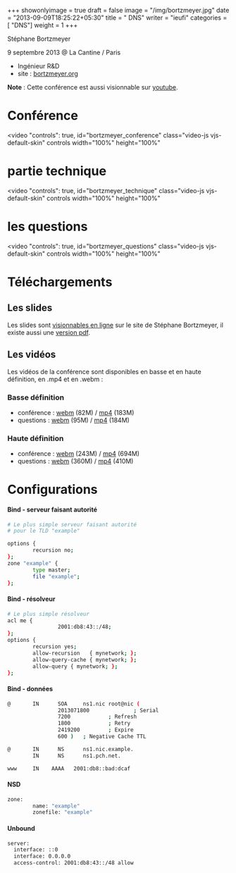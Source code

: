+++
showonlyimage = true
draft = false
image = "/img/bortzmeyer.jpg"
date = "2013-09-09T18:25:22+05:30"
title = " DNS"
writer = "ieufi"
categories = [ "DNS"]
weight = 1
+++

Stéphane Bortzmeyer

9 septembre 2013 @ La Cantine / Paris

<!--more-->

* Ingénieur R&D
* site : <a href="https://www.bortzmeyer.org/">bortzmeyer.org</a>

**Note** : Cette conférence est aussi visionnable sur [youtube](https://www.youtube.com/channel/UCAIt2HaVASaV5f8eQSt1HZQ/videos).

# Conférence


<video "controls": true, id="bortzmeyer_conference" class="video-js vjs-default-skin" controls width="100%" height="100%" 
<source src="https://data.iletaitunefoisinternet.fr/dns-bortzmeyer/360p/mp4/IEUFI_DNS_bortzmeyer_conference_360p.mp4" type='video/mp4' /> 
<source src="https://data.iletaitunefoisinternet.fr/dns-bortzmeyer/360p/mp4/IEUFI_DNS_bortzmeyer_conference_360p.webm" type='video/webm' /> 
</video>

# partie technique

<video "controls": true, id="bortzmeyer_technique" class="video-js vjs-default-skin" controls width="100%" height="100%" 
<source src="https://data.iletaitunefoisinternet.fr/dns-bortzmeyer/360p/mp4/IEUFI_DNS_bortzmeyer_tech_360p.mp4" type='video/mp4' /> 
<source src="https://data.iletaitunefoisinternet.fr/dns-bortzmeyer/360p/mp4/IEUFI_DNS_bortzmeyer_tech_360p.webm" type='video/webm' /> 
</video>

# les questions

<video "controls": true, id="bortzmeyer_questions" class="video-js vjs-default-skin" controls width="100%" height="100%" 
<source src="https://data.iletaitunefoisinternet.fr/dns-bortzmeyer/360p/mp4/IEUFI_DNS_bortzmeyer_questions_360p.mp4" type='video/mp4' /> 
<source src="https://data.iletaitunefoisinternet.fr/dns-bortzmeyer/360p/mp4/IEUFI_DNS_bortzmeyer_questions_360p.webm" type='video/webm' /> 
</video>

# Téléchargements

## Les slides

Les slides sont <a href="https://www.bortzmeyer.org/static/DNS@Cantine/#/">visionnables en ligne</a> sur le site de Stéphane Bortzmeyer, il existe aussi une <a href="https://data.iletaitunefoisinternet.fr/dns-bortzmeyer/dns_bortzmeyer_slides.pdf">version pdf</a>.

## Les vidéos

Les vidéos de la conférence sont disponibles en basse et en haute définition, en .mp4 et en .webm :


### Basse définition

* conférence : <a href="https://data.iletaitunefoisinternet.fr/dns-bortzmeyer/360p/webm/IEUFI_DNS_bortzmeyer_conference_360p.webm">webm</a> (82M) / <a href="https://data.iletaitunefoisinternet.fr/dns-bortzmeyer/360p/mp4/IEUFI_DNS_bortzmeyer_conference_360p.mp4">mp4</a> (183M)
* questions : <a href="https://data.iletaitunefoisinternet.fr/dns-bortzmeyer/360p/webm/IEUFI_DNS_bortzmeyer_questions_360p.webm">webm</a> (95M) / <a href="https://data.iletaitunefoisinternet.fr/dns-bortzmeyer/360p/mp4/IEUFI_DNS_bortzmeyer_questions_360p.mp4">mp4</a> (184M)

### Haute définition

* conférence : <a href="https://data.iletaitunefoisinternet.fr/dns-bortzmeyer/720p/webm/IEUFI_DNS_bortzmeyer_conference_720p.webm">webm</a> (243M) / <a href="https://data.iletaitunefoisinternet.fr/dns-bortzmeyer/720p/mp4/IEUFI_DNS_bortzmeyer_conference_720p.mp4">mp4</a> (694M)
* questions : <a href="https://data.iletaitunefoisinternet.fr/dns-bortzmeyer/720p/webm/IEUFI_DNS_bortzmeyer_questions_720p.webm">webm</a> (360M) / <a href="https://data.iletaitunefoisinternet.fr/dns-bortzmeyer/720p/mp4/IEUFI_DNS_bortzmeyer_questions_720p.mp4">mp4</a> (410M)


# Configurations

<h4 id="bindserveurfaisantautorit">Bind - serveur faisant autorité</h4>

```bash
# Le plus simple serveur faisant autorité 
# pour le TLD "example"

options {
        recursion no;
};
zone "example" {
        type master;
        file "example";
};

```

<h4 id="bindrsolveur">Bind - résolveur</h4>

```bash
# Le plus simple résolveur
acl me {
                2001:db8:43::/48;
};
options {
        recursion yes;
        allow-recursion   { mynetwork; };
        allow-query-cache { mynetwork; };
        allow-query { mynetwork; };
};
```

<h4 id="binddonnes">Bind - données</h4>

```bash
@       IN      SOA     ns1.nic root@nic (
                2013071800              ; Serial
                7200            ; Refresh
                1800            ; Retry
                2419200         ; Expire
                600 )   ; Negative Cache TTL

@       IN      NS      ns1.nic.example.
        IN      NS      ns1.pch.net.

www     IN    AAAA   2001:db8::bad:dcaf
```

<h4 id="nsd">NSD</h4>

```bash
zone:         
        name: "example"
        zonefile: "example"
```

<h4 id="unbound">Unbound</h4>

```bash
server:
  interface: ::0
  interface: 0.0.0.0
  access-control: 2001:db8:43::/48 allow
```